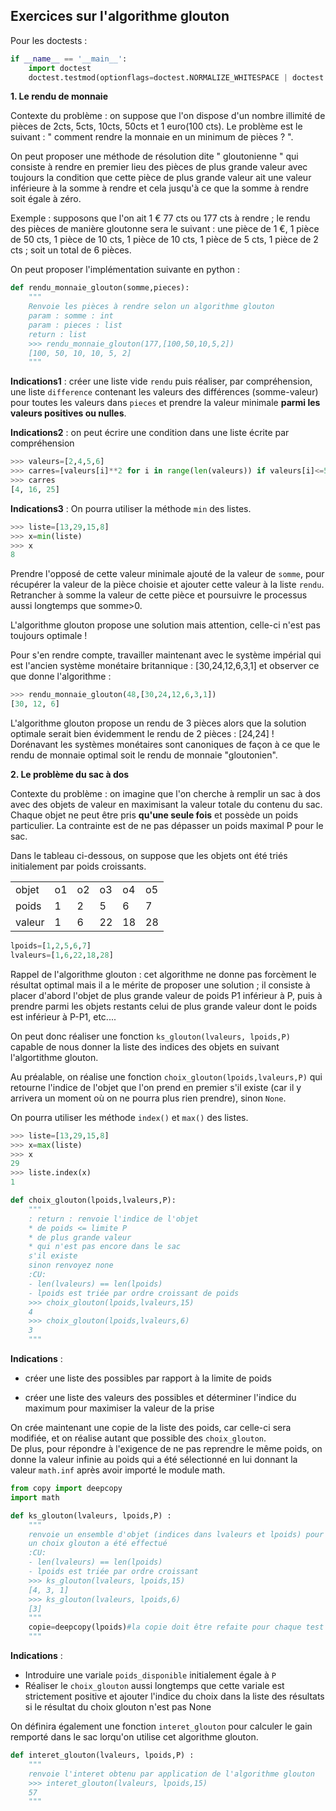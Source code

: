 ## Exercices sur l'algorithme glouton

Pour les doctests :

```python
if __name__ == '__main__':
    import doctest
    doctest.testmod(optionflags=doctest.NORMALIZE_WHITESPACE | doctest.ELLIPSIS, verbose=True)
```

**1. Le rendu de monnaie**

Contexte du problème : on suppose que l'on dispose d'un nombre illimité de pièces de 2cts, 5cts, 10cts, 50cts et 1 euro(100 cts).
Le problème est le suivant : " comment rendre la monnaie en un minimum de pièces ? ".

On peut proposer une méthode de résolution dite " gloutonienne " qui consiste à rendre en premier lieu des pièces de plus grande valeur avec toujours la condition que cette pièce de plus grande valeur ait une valeur inférieure à la somme à rendre et cela jusqu'à ce que la somme à rendre soit égale à zéro.

Exemple : supposons que l'on ait 1 € 77 cts ou 177 cts à rendre ; le rendu des pièces de manière gloutonne sera le suivant : une pièce de 1 €, 1 pièce de 50 cts, 1 pièce de 10 cts, 1 pièce de 10 cts, 1 pièce de 5 cts, 1 pièce de 2 cts ; soit un total de 6 pièces.

On peut proposer l'implémentation suivante en python : 

```python
def rendu_monnaie_glouton(somme,pieces):
    """
    Renvoie les pièces à rendre selon un algorithme glouton
    param : somme : int
    param : pieces : list
    return : list
    >>> rendu_monnaie_glouton(177,[100,50,10,5,2])
    [100, 50, 10, 10, 5, 2]
    """
```
**Indications1** : créer une liste vide `rendu` puis réaliser, par compréhension, une liste `difference` contenant les valeurs des différences (somme-valeur) pour toutes les valeurs dans `pieces` et prendre la valeur minimale **parmi les valeurs positives ou nulles**.

**Indications2** : on peut écrire une condition dans une liste écrite par compréhension

```python
>>> valeurs=[2,4,5,6]
>>> carres=[valeurs[i]**2 for i in range(len(valeurs)) if valeurs[i]<=5]
>>> carres
[4, 16, 25]
```

**Indications3** : On pourra utiliser la méthode `min` des listes.

```python
>>> liste=[13,29,15,8]
>>> x=min(liste)
>>> x
8
```

Prendre l'opposé de cette valeur minimale ajouté de la valeur de `somme`, pour récupérer la valeur de la pièce choisie et ajouter cette valeur à la liste `rendu`. Retrancher à somme la valeur de cette pièce et poursuivre le processus aussi longtemps que somme>0.

L'algorithme glouton propose une solution mais attention, celle-ci n'est pas toujours optimale !

Pour s'en rendre compte, travailler maintenant avec le système impérial qui est l'ancien système monétaire britannique : [30,24,12,6,3,1] et observer ce que donne l'algorithme :

```python
>>> rendu_monnaie_glouton(48,[30,24,12,6,3,1])
[30, 12, 6]
```

L'algorithme glouton propose un rendu de 3 pièces alors que la solution optimale serait bien évidemment le rendu de 2 pièces : [24,24] !  
Dorénavant les systèmes monétaires sont canoniques de façon à ce que le rendu de monnaie optimal soit le rendu de monnaie "gloutonien".

**2. Le problème du sac à dos**

Contexte du problème : on imagine que l'on cherche à remplir un sac à dos avec des objets de valeur en maximisant la valeur totale du contenu du sac. Chaque objet ne peut être pris **qu'une seule fois** et possède un poids particulier. La contrainte est de ne pas dépasser un poids maximal P pour le sac.

Dans le tableau ci-dessous, on suppose que les objets ont été triés initialement par poids croissants.

<table>
<tr>
<td>objet</td><td>o1</td><td>o2</td><td>o3</td><td>o4</td><td>o5</td>
</tr>
<tr>
<td>poids</td><td>1</td><td>2</td><td>5</td><td>6</td><td>7</td>
</tr>
<tr>
<td>valeur</td><td>1</td><td>6</td><td>22</td><td>18</td><td>28</td>
</tr>
</table>

```python
lpoids=[1,2,5,6,7]
lvaleurs=[1,6,22,18,28]
```

Rappel de l'algorithme glouton : cet algorithme ne donne pas forcèment le résultat optimal mais il a le mérite de proposer une solution ; il consiste à placer d'abord l'objet de plus grande valeur de poids P1 inférieur à P, puis à prendre parmi les objets restants celui de plus grande valeur dont le poids est inférieur à P-P1, etc....

On peut donc réaliser une fonction `ks_glouton(lvaleurs, lpoids,P)` capable de nous donner la liste des indices des objets en suivant l'algortithme glouton.

Au préalable, on réalise une fonction `choix_glouton(lpoids,lvaleurs,P)` qui retourne l'indice de l'objet que l'on prend en premier s'il existe (car il y arrivera un moment où on ne pourra plus rien prendre), sinon `None`. 

On pourra utiliser les méthode `index()` et `max()` des listes.  

```python
>>> liste=[13,29,15,8]
>>> x=max(liste)
>>> x
29
>>> liste.index(x)
1
```

```python
def choix_glouton(lpoids,lvaleurs,P):
    """
    : return : renvoie l'indice de l'objet
    * de poids <= limite P
    * de plus grande valeur
    * qui n'est pas encore dans le sac
    s'il existe
    sinon renvoyez none
    :CU: 
    - len(lvaleurs) == len(lpoids) 
    - lpoids est triée par ordre croissant de poids
    >>> choix_glouton(lpoids,lvaleurs,15)
    4
    >>> choix_glouton(lpoids,lvaleurs,6)
    3
    """
```

**Indications** : 

- créer une liste des possibles par rapport à la limite de poids

- créer une liste des valeurs des possibles et déterminer l'indice du maximum pour maximiser la valeur de la prise

On crée maintenant une copie de la liste des poids, car celle-ci sera modifiée, et on réalise autant que possible des  `choix_glouton`.  
De plus, pour répondre à l'exigence de ne pas reprendre le même poids, on donne la valeur infinie au poids qui a été sélectionné en lui donnant la valeur `math.inf` après avoir importé le module math.   

```python            
from copy import deepcopy
import math 

def ks_glouton(lvaleurs, lpoids,P) :
    """
    renvoie un ensemble d'objet (indices dans lvaleurs et lpoids) pour lesquels
    un choix glouton a été effectué    
    :CU: 
    - len(lvaleurs) == len(lpoids) 
    - lpoids est triée par ordre croissant
    >>> ks_glouton(lvaleurs, lpoids,15)
    [4, 3, 1]
    >>> ks_glouton(lvaleurs, lpoids,6)
    [3]
    """
    copie=deepcopy(lpoids)#la copie doit être refaite pour chaque test
    """ 
```

**Indications** : 

- Introduire une variale `poids_disponible` initialement égale à `P`
- Réaliser le `choix_glouton` aussi longtemps que cette variale est strictement positive et ajouter l'indice du choix dans la liste des résultats si le résultat du choix glouton n'est pas None


On définira également une fonction `interet_glouton` pour calculer le gain remporté dans le sac lorqu'on utilise cet algorithme glouton.

```python
def interet_glouton(lvaleurs, lpoids,P) :
    """
    renvoie l'interet obtenu par application de l'algorithme glouton
    >>> interet_glouton(lvaleurs, lpoids,15)
    57
    """
```